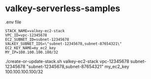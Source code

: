 # valkey-serverless-samples

.env file

```
STACK_NAME=valkey-ec2-stack
VPC_ID=vpc-12345678
EC2_SUBNET_ID=subnet-12345678
VALKEY_SUBNET_IDS=\"subnet-12345678,subnet-87654321\"
EC2_KEY_NAME=my_ec2_key
MY_IP=100.100.100.100/32

```



./create-or-update-stack.sh valkey-ec2-stack vpc-12345678 subnet-12345678 \"subnet-12345678,subnet-87654321\" my_ec2_key 100.100.100.100/32
